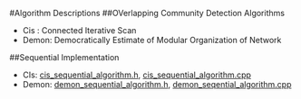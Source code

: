 #Algorithm Descriptions
##OVerlapping Community Detection Algorithms
- Cis : Connected Iterative Scan
- Demon: Democratically Estimate of Modular Organization of Network

##Sequential Implementation
- CIs: [cis_sequential_algorithm.h](sequential/cis_sequential_algorithm.h), [cis_sequential_algorithm.cpp](sequential/cis_sequential_algorithm.h)
- Demon: [demon_sequential_algorithm.h](sequential/demon_sequential_algorithm.h), [demon_seqential_algorithm.cpp](sequential/demon_seqential_algorithm.cpp)